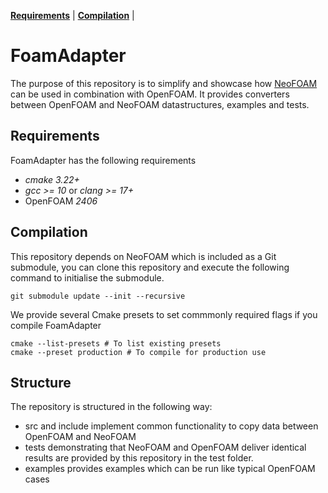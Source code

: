 **[Requirements](#requirements)** |
**[Compilation](#Compilation)** |
# FoamAdapter

The purpose of this repository is to simplify and showcase how [NeoFOAM](https://github.com/exasim-project/NeoFOAM) can be used in combination with OpenFOAM.
It provides converters between OpenFOAM and NeoFOAM datastructures, examples and tests.


## Requirements

FoamAdapter has the following requirements

*  _cmake 3.22+_
*  _gcc >= 10_ or  _clang >= 17+_
* OpenFOAM _2406_

## Compilation

This repository depends on NeoFOAM which is included as a Git submodule, you can clone this repository
and execute the following command to initialise the submodule.

    git submodule update --init --recursive

We provide several Cmake presets to set commmonly required flags if you compile FoamAdapter

    cmake --list-presets # To list existing presets
    cmake --preset production # To compile for production use

## Structure

The repository is structured in the following way:
- src and include implement common functionality to copy data between OpenFOAM and NeoFOAM
- tests demonstrating that NeoFOAM and OpenFOAM deliver identical results are provided by this repository in the test folder.
- examples provides examples which can be run like typical OpenFOAM cases
